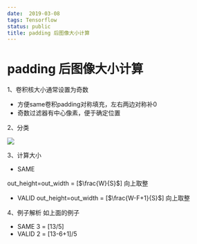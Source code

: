 ```yaml
---
date:  2019-03-08
tags: Tensorflow
status: public
title: padding 后图像大小计算
---
```

# padding 后图像大小计算

1、卷积核大小通常设置为奇数
+ 方便same卷积padding对称填充，左右两边对称补0
+ 奇数过滤器有中心像素，便于确定位置

2、分类

![](./_image/2019-03-08-10-19-37.jpg)

3、计算大小
+ SAME

out_height=out_width = [$\frac{W}{S}$]
向上取整

+ VALID
out_height=out_width = [$\frac{W-F+1}{S}$]
向上取整

4、例子解析
如上面的例子
+ SAME
3  = [13/5]
+ VALID
2 = [13-6+1]/5

